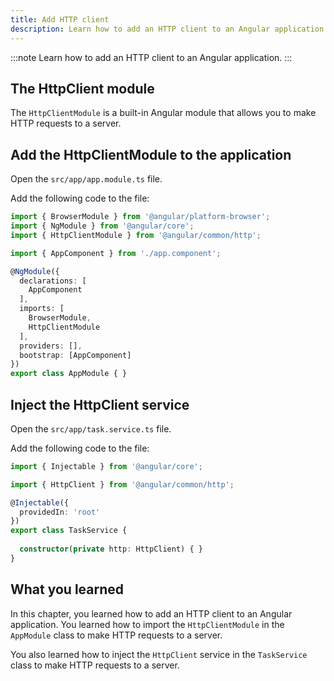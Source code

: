 ```yaml
---
title: Add HTTP client
description: Learn how to add an HTTP client to an Angular application.
---
```


:::note
Learn how to add an HTTP client to an Angular application.
:::

## The HttpClient module

The `HttpClientModule` is a built-in Angular module that allows you to make HTTP requests to a server.

## Add the HttpClientModule to the application

Open the `src/app/app.module.ts` file.

Add the following code to the file:

```typescript ins={"Add the HttpClientModule": 3-4}
import { BrowserModule } from '@angular/platform-browser';
import { NgModule } from '@angular/core';
import { HttpClientModule } from '@angular/common/http';

import { AppComponent } from './app.component';

@NgModule({
  declarations: [
    AppComponent
  ],
  imports: [
    BrowserModule,
    HttpClientModule
  ],
  providers: [],
  bootstrap: [AppComponent]
})
export class AppModule { }
```

## Inject the HttpClient service

Open the `src/app/task.service.ts` file.

Add the following code to the file:

```typescript ins={"Import the HttpClient service": 2-3} ins={"Inject the HttpClient service": 10-12}
import { Injectable } from '@angular/core';

import { HttpClient } from '@angular/common/http';

@Injectable({
  providedIn: 'root'
})
export class TaskService {
    
  constructor(private http: HttpClient) { }
}
```

## What you learned

In this chapter, you learned how to add an HTTP client to an Angular application. You learned how to import the `HttpClientModule` in the `AppModule` class to make HTTP requests to a server.

You also learned how to inject the `HttpClient` service in the `TaskService` class to make HTTP requests to a server.
